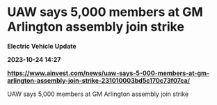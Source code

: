 # UAW says 5,000 members at GM Arlington assembly join strike
**Electric Vehicle Update**

**2023-10-24 14:27**

**https://www.ainvest.com/news/uaw-says-5-000-members-at-gm-arlington-assembly-join-strike-231010003bd5c170c73f07ca/**

UAW says 5,000 members at GM Arlington assembly join strike